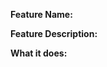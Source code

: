 <!-- Set the title to "Feature: ..." -->

**Feature Name:**

**Feature Description:**

**What it does:**